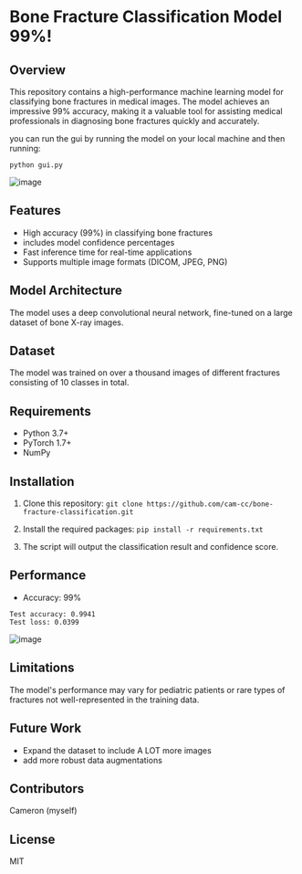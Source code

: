 # Bone Fracture Classification Model 99%!

## Overview

This repository contains a high-performance machine learning model for classifying bone fractures in medical images. The model achieves an impressive 99% accuracy, making it a valuable tool for assisting medical professionals in diagnosing bone fractures quickly and accurately.

you can run the gui by running the model on your local machine and then running:

``` python gui.py ```

![image](https://github.com/user-attachments/assets/877abe98-03eb-45a1-ab8b-1638ba979701)


## Features

- High accuracy (99%) in classifying bone fractures
- includes model confidence percentages
- Fast inference time for real-time applications
- Supports multiple image formats (DICOM, JPEG, PNG)

## Model Architecture

The model uses a deep convolutional neural network, fine-tuned on a large dataset of bone X-ray images.

## Dataset

The model was trained on over a thousand images of different fractures consisting of 10 classes in total.
## Requirements

- Python 3.7+
- PyTorch 1.7+
- NumPy

## Installation

1. Clone this repository:
``` git clone https://github.com/cam-cc/bone-fracture-classification.git ```

2. Install the required packages:
``` pip install -r requirements.txt ```

3. The script will output the classification result and confidence score.

## Performance

- Accuracy: 99%
```
Test accuracy: 0.9941
Test loss: 0.0399
```
![image](https://github.com/user-attachments/assets/b13c71dd-a82b-42fb-942a-b36d07199084)

## Limitations

The model's performance may vary for pediatric patients or rare types of fractures not well-represented in the training data.

## Future Work

- Expand the dataset to include A LOT more images
- add more robust data augmentations

## Contributors

Cameron (myself)

## License

MIT
